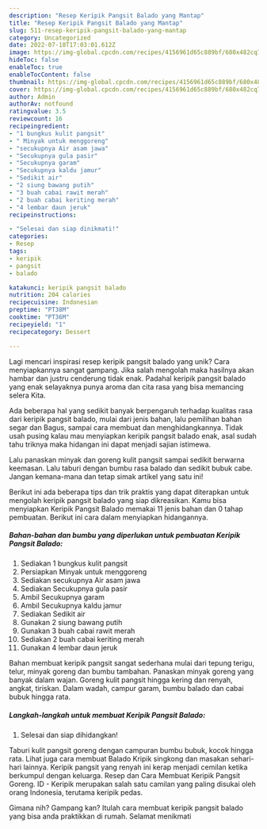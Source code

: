 ```yaml
---
description: "Resep Keripik Pangsit Balado yang Mantap"
title: "Resep Keripik Pangsit Balado yang Mantap"
slug: 511-resep-keripik-pangsit-balado-yang-mantap
category: Uncategorized
date: 2022-07-18T17:03:01.612Z
image: https://img-global.cpcdn.com/recipes/4156961d65c889bf/680x482cq70/keripik-pangsit-balado-foto-resep-utama.jpg
hideToc: false
enableToc: true
enableTocContent: false
thumbnail: https://img-global.cpcdn.com/recipes/4156961d65c889bf/680x482cq70/keripik-pangsit-balado-foto-resep-utama.jpg
cover: https://img-global.cpcdn.com/recipes/4156961d65c889bf/680x482cq70/keripik-pangsit-balado-foto-resep-utama.jpg
author: Admin
authorAv: notfound
ratingvalue: 3.5
reviewcount: 16
recipeingredient:
- "1 bungkus kulit pangsit"
- " Minyak untuk menggoreng"
- "secukupnya Air asam jawa"
- "Secukupnya gula pasir"
- "Secukupnya garam"
- "Secukupnya kaldu jamur"
- "Sedikit air"
- "2 siung bawang putih"
- "3 buah cabai rawit merah"
- "2 buah cabai keriting merah"
- "4 lembar daun jeruk"
recipeinstructions:

- "Selesai dan siap dinikmati!"
categories:
- Resep
tags:
- keripik
- pangsit
- balado

katakunci: keripik pangsit balado 
nutrition: 204 calories
recipecuisine: Indonesian
preptime: "PT38M"
cooktime: "PT36M"
recipeyield: "1"
recipecategory: Dessert

---
```





Lagi mencari inspirasi resep keripik pangsit balado yang unik? Cara menyiapkannya sangat gampang. Jika salah mengolah maka hasilnya akan hambar dan justru cenderung tidak enak. Padahal keripik pangsit balado yang enak selayaknya punya aroma dan cita rasa yang bisa memancing selera Kita.





Ada beberapa hal yang sedikit banyak berpengaruh terhadap kualitas rasa dari keripik pangsit balado, mulai dari jenis bahan, lalu pemilihan bahan segar dan Bagus, sampai cara membuat dan menghidangkannya. Tidak usah pusing kalau mau menyiapkan keripik pangsit balado enak,      asal sudah tahu triknya maka hidangan ini dapat menjadi sajian istimewa.














Lalu panaskan minyak dan goreng kulit pangsit sampai sedikit berwarna keemasan. Lalu taburi dengan bumbu rasa balado dan sedikit bubuk cabe. Jangan kemana-mana dan tetap simak artikel yang satu ini!






Berikut ini ada beberapa tips dan trik praktis yang dapat diterapkan untuk mengolah keripik pangsit balado yang siap dikreasikan. Kamu bisa menyiapkan Keripik Pangsit Balado memakai 11 jenis bahan dan 0 tahap pembuatan. Berikut ini cara dalam menyiapkan hidangannya.

<!--inarticleads1-->

##### Bahan-bahan dan bumbu yang diperlukan untuk pembuatan Keripik Pangsit Balado:

1. Sediakan 1 bungkus kulit pangsit
1. Persiapkan  Minyak untuk menggoreng
1. Sediakan secukupnya Air asam jawa
1. Sediakan Secukupnya gula pasir
1. Ambil Secukupnya garam
1. Ambil Secukupnya kaldu jamur
1. Sediakan Sedikit air
1. Gunakan 2 siung bawang putih
1. Gunakan 3 buah cabai rawit merah
1. Sediakan 2 buah cabai keriting merah
1. Gunakan 4 lembar daun jeruk


Bahan membuat keripik pangsit sangat sederhana mulai dari tepung terigu, telur, minyak goreng dan bumbu tambahan. Panaskan minyak goreng yang banyak dalam wajan. Goreng kulit pangsit hingga kering dan renyah, angkat, tiriskan. Dalam wadah, campur garam, bumbu balado dan cabai bubuk hingga rata. 

<!--inarticleads2-->

##### Langkah-langkah untuk membuat Keripik Pangsit Balado:


1. Selesai dan siap dihidangkan!

Taburi kulit pangsit goreng dengan campuran bumbu bubuk, kocok hingga rata. Lihat juga cara membuat Balado Kripik singkong dan masakan sehari-hari lainnya. Keripik pangsit yang renyah ini kerap menjadi cemilan ketika berkumpul dengan keluarga. Resep dan Cara Membuat Keripik Pangsit Goreng. ID - Keripik merupakan salah satu camilan yang paling disukai oleh orang Indonesia, terutama keripik pedas. 

Gimana nih? Gampang kan? Itulah cara membuat keripik pangsit balado yang bisa anda praktikkan di rumah. Selamat menikmati
